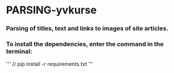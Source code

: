 # PARSING-yvkurse


### Parsing of titles, text and links to images of site articles.
### To install the dependencies, enter the command in the terminal:
'''
// pip install -r requirements.txt 
'''
